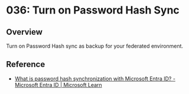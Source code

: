 # 036: Turn on Password Hash Sync

## Overview

Turn on Password Hash sync as backup for your federated environment.

## Reference

* [What is password hash synchronization with Microsoft Entra ID? - Microsoft Entra ID | Microsoft Learn](https://learn.microsoft.com/en-us/entra/identity/hybrid/connect/whatis-phs)
